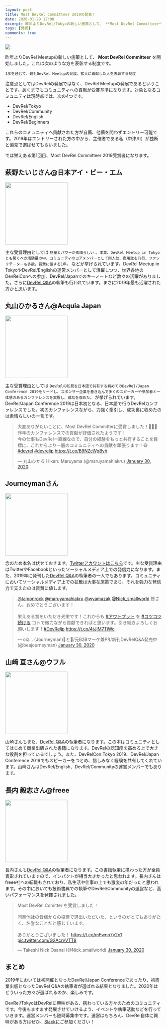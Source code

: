 ```yaml
---
layout: post
title: Most DevRel Committeer 2019の発表！
date: 2020-01-29 12:00
excerpt: 昨年よりDevRel/Tokyoの新しい施策として、 **Most DevRel Committeer** を開始しました。2019年受賞者を発表します！
tags: [発表]
comments: true
---
```


![](/assets/img/blog/committee-2019.jpg)

昨年よりDevRel Meetupの新しい施策として、 **Most DevRel Committeer** を開始しました。これは次のような方を表彰する制度です。

```
1年を通じて、最もDevRel Meetupの発展、拡大に貢献した人を表彰する制度
```

注意点としてはDevRelの発展ではなく、DevRel Meetupの発展であるということです。あくまでもコミュニティへの貢献が受賞基準になります。対象となるコミュニティは現時点では、次の4つです。

- DevRel/Tokyo
- DevRel/Community
- DevRel/English
- DevRel/Beginners

これらのコミュニティへ貢献された方が自薦、他薦を問わずエントリー可能です。2019年はエントリーされた方の中から、主催者である私（中津川）が独断と偏見で選ばせてもらいました。

では栄えある第1回目、Most DevRel Committeer 2019受賞者になります。

## 萩野たいじさん@日本アイ・ビー・エム

<img src="https://devrel.tokyo/japan-2019/assets/img/speakers/taiji.jpg" width="200px" />

主な受賞理由としては `熱量とパワーが素晴らしい` 、`本業、DevRel Meetup in Tokyo とも驚くべき活動量の中、コミュニティのコアメンバーとして同人誌、商用誌を刊行、ファシリテーターも多数。賞賛に値する1年。` などが挙げられています。DevRel Meetup in TokyoやDevRel/Englishの運営メンバーとして活躍しつつ、世界各地のDevRelConへの参加、DevRel/Japanでのキーノートなど数々の活躍がありました。さらに[DevRel Q&A](https://www.amazon.co.jp/dp/4844378295)の執筆も行われています。まさに2019年最も活躍された方かと思います。

## 丸山ひかるさん@Acquia Japan

<img src="https://devrel.tokyo/japan-2019/assets/img/speakers/hikaru.jpg" width="200px" />

主な受賞理由としては `DevRelの知見を日本語で共有する初めてのDevRel/Japan Conference 2019をリードし、スポンサー企業を巻き込んで多くのスピーカーや参加者と一体感のあるカンファレンスを実現し、成功を収めた。` が挙げられています。DevRel/Japan Conference 2019は日本初となる、日本語で行うDevRelカンファレンスでした。初のカンファレンスながら、力強く牽引し、成功裏に収めたのは素晴らしいの一言です。

<blockquote class="twitter-tweet"><p lang="ja" dir="ltr">大変ありがたいことに、Most DevRel Committerに受賞しました！🎉🎉🎉<br>昨年のカンファレンスでの貢献が評価されたようです！<br>今の仕事もDevRel一直線なので、自分の経験をもっと共有することを目標に、これからより一層のコミュニティへの貢献を頑張ります！😆 <a href="https://twitter.com/hashtag/devrel?src=hash&amp;ref_src=twsrc%5Etfw">#devrel</a> <a href="https://twitter.com/hashtag/devreljp?src=hash&amp;ref_src=twsrc%5Etfw">#devreljp</a> <a href="https://t.co/B9NZcWpByh">https://t.co/B9NZcWpByh</a></p>&mdash; 丸山ひかる Hikaru Maruyama (@maruyamahiakru) <a href="https://twitter.com/maruyamahiakru/status/1222827168482439168?ref_src=twsrc%5Etfw">January 30, 2020</a></blockquote> <script async src="https://platform.twitter.com/widgets.js" charset="utf-8"></script>

## Journeymanさん

<img src="https://devrel.tokyo/japan-2019/assets/img/members/oizumi.jpg" width="200px" />

念のため本名は伏せておきます。[Twitterアカウントはこちら](https://twitter.com/beajourneyman)です。主な受賞理由はTwitterやFacebookといったソーシャルメディア上での発信力になります。また、2019年に発刊した[DevRel Q&A](https://www.amazon.co.jp/dp/4844378295)の執筆者の一人でもあります。コミュニティにおいてソーシャルメディア上での拡散は大事な施策であり、それを強力な発信力で支えたのは賞賛に値します。

<blockquote class="twitter-tweet"><p lang="ja" dir="ltr"><a href="https://twitter.com/taiponrock?ref_src=twsrc%5Etfw">@taiponrock</a> <a href="https://twitter.com/maruyamahiakru?ref_src=twsrc%5Etfw">@maruyamahiakru</a> <a href="https://twitter.com/wyamazak?ref_src=twsrc%5Etfw">@wyamazak</a> <a href="https://twitter.com/Nick_smallworld?ref_src=twsrc%5Etfw">@Nick_smallworld</a> 皆さん、おめでとうございます！<br><br>栄えある賞をいただき光栄です！これからも <a href="https://twitter.com/hashtag/%E3%82%A2%E3%82%A6%E3%83%88%E3%83%97%E3%83%83%E3%83%88?src=hash&amp;ref_src=twsrc%5Etfw">#アウトプット</a> を <a href="https://twitter.com/hashtag/%E3%82%B3%E3%83%84%E3%82%B3%E3%83%84%E7%B6%9A%E3%81%91%E3%82%8B?src=hash&amp;ref_src=twsrc%5Etfw">#コツコツ続ける</a> コトで微力ながら貢献できればと思います。引き続きよろしくお願いします！<a href="https://twitter.com/hashtag/DevReljp?src=hash&amp;ref_src=twsrc%5Etfw">#DevReljp</a> <a href="https://t.co/4tJIM7TiWc">https://t.co/4tJIM7TiWc</a></p>&mdash; oiz... (Journeyman)🍑と🥟/元B2Bマーケ兼PR/新刊DevRelQ&amp;A発売中 (@beajourneyman) <a href="https://twitter.com/beajourneyman/status/1222724849258250241?ref_src=twsrc%5Etfw">January 30, 2020</a></blockquote> <script async src="https://platform.twitter.com/widgets.js" charset="utf-8"></script>

## 山﨑 亘さん@ウフル

<img src="https://devrel.tokyo/japan-2019/assets/img/members/wyamazak.jpg" width="200px" />

山崎さんもまた、[DevRel Q&A](https://www.amazon.co.jp/dp/4844378295)の執筆者になります。この本はコミュニティとしてはじめて商業出版された書籍になります。DevRelの認知度を高める上で大きな役割を担っているでしょう。また、DevRelCon Tokyo 2019、DevRel/Japan Conference 2019でもスピーカーをつとめ、惜しみなく経験を共有してくれています。山崎さんはDevRel/English、DevRel/Communityの運営メンバーでもあります。

## 長内 毅志さん@freee

<img src="https://devrel.tokyo/japan-2019/assets/img/speakers/nick.jpg" width="200px" />

長内さんも[DevRel Q&A](https://www.amazon.co.jp/dp/4844378295)の執筆者になります。この書籍執筆に携わった方が全員表彰されていますので、インパクトが相当大きかったと思われます。長内さんはfreee社への転職もされており、私生活や仕事の上でも激変の年だったと思われます。その中においても技術書典での執筆やDevRel/Communityの運営など、高いパフォーマンスを発揮されました。

<blockquote class="twitter-tweet"><p lang="ja" dir="ltr">Most DevRel Comitter を受賞しました！<br><br>同業他社の皆様からの投票で選出いただいた、というのがとてもありがたく、名誉なことだと感じています。<br><br>ありがとうございました！ <a href="https://t.co/mFwno7v2x1">https://t.co/mFwno7v2x1</a> <a href="https://t.co/G2AcrvVTT9">pic.twitter.com/G2AcrvVTT9</a></p>&mdash; Takeshi Nick Osanai (@Nick_smallworld) <a href="https://twitter.com/Nick_smallworld/status/1223008669652008961?ref_src=twsrc%5Etfw">January 30, 2020</a></blockquote> <script async src="https://platform.twitter.com/widgets.js" charset="utf-8"></script>

## まとめ

2019年においては初開催となったDevRel/Japan Conferenceであったり、初商業出版となったDevRel Q&Aの執筆者が選ばれる結果となりました。2020年はどういった方々が選ばれるのか、楽しみです。

DevRel/TokyoはDevRelに興味がある、携わっている方々のためのコミュニティです。今後もますます発展させていけるよう、イベントや執筆活動などを行っていきます。運営メンバーも随時募集中です。運営はもちろん、DevRel自体に興味がある方はぜひ、[Slack](/)にご参加ください！
